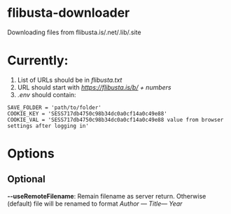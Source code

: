 # flibusta-downloader
Downloading files from flibusta.is/.net/.lib/.site

# Currently:
1. List of URLs should be in *flibusta.txt*
2. URL should start with *https://flibusta.is/b/ + numbers*
3. *.env* should contain:

```
SAVE_FOLDER = 'path/to/folder'
COOKIE_KEY = 'SESS717db4750c98b34dc0a0cf14a0c49e88'
COOKIE_VAL = 'SESS717db4750c98b34dc0a0cf14a0c49e88 value from browser settings after logging in'
```

# Options
## Optional
**--useRemoteFilename**: Remain filename as server return. Otherwise (default) file will be renamed to format *Author — Title— Year*

